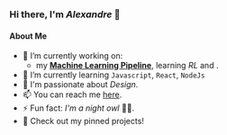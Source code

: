 ### Hi there, I'm *Alexandre* 👋 

#### About Me
- 🔭 I’m currently working on:
  * my **[Machine Learning Pipeline](https://github.com/AlexandreManai/ML_pipeline)**, learning *RL* and .
- 🌱 I’m currently learning `Javascript`, `React`, `NodeJs`
- 💖 I'm passionate about *Design*.
- 📫 You can reach me [here](https://www.linkedin.com/in/anhnam-le-giang-9121202a4/).
- ⚡ Fun fact: *I'm a night owl* 🌙🦉.
- 📝 Check out my pinned projects!
